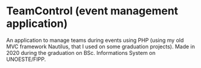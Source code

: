 # TeamControl (event management application)

An application to manage teams during events using PHP (using my old MVC framework Nautilus, that I used on some graduation projects).
Made in 2020 during the graduation on BSc. Informations System on UNOESTE/FIPP.
